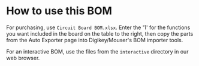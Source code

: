 # How to use this BOM

For purchasing, use `Circuit Board BOM.xlsx`. Enter the '1' for the functions you want included in the board on the table to the right, then copy the parts from the Auto Exporter page into Digikey/Mouser's BOM importer tools.

For an interactive BOM, use the files from the `interactive` directory in our web browser.
